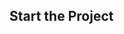 ## Start the Project

<!-- Complated the Auth tomorrow I'll start the Layout Navbar, Footer and other's -->
